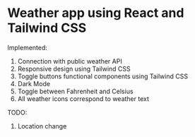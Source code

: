 # Weather app using React and Tailwind CSS 

Implemented:
1. Connection with public weather API
2. Responsive design using Tailwind CSS
3. Toggle buttons functional components using Tailwind CSS
4. Dark Mode
5. Toggle between Fahrenheit and Celsius
6. All weather icons correspond to weather text

TODO:
1. Location change
